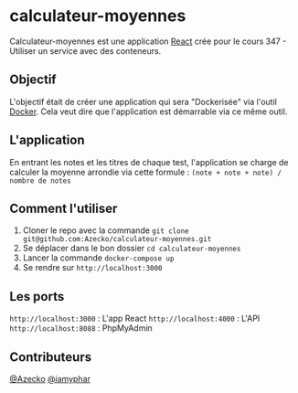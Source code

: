 # calculateur-moyennes
Calculateur-moyennes est une application [React](https://reactjs.org) crée pour le cours 347 - Utiliser un service avec des conteneurs.

## Objectif
L'objectif était de créer une application qui sera "Dockerisée" via l'outil [Docker](https://www.docker.com/). Cela veut dire que l'application est démarrable via ce même outil.

## L'application
En entrant les notes et les titres de chaque test, l'application se charge de calculer la moyenne arrondie via cette formule : `(note + note + note) / nombre de notes`

## Comment l'utiliser
1. Cloner le repo avec la commande `git clone git@github.com:Azecko/calculateur-moyennes.git`
2. Se déplacer dans le bon dossier `cd calculateur-moyennes`
3. Lancer la commande `docker-compose up`
4. Se rendre sur `http://localhost:3000`

## Les ports
`http://localhost:3000` : L'app React
`http://localhost:4000` : L'API
`http://localhost:8088` : PhpMyAdmin

## Contributeurs
[@Azecko](https://github.com/Azecko)
[@iamyphar](https://github.com/iamyphar)